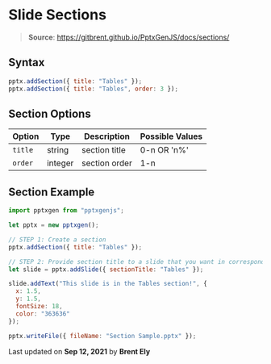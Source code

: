 # Slide Sections

> **Source**: https://gitbrent.github.io/PptxGenJS/docs/sections/

## Syntax

```javascript
pptx.addSection({ title: "Tables" });
pptx.addSection({ title: "Tables", order: 3 });
```

## Section Options

| Option | Type | Description | Possible Values |
|--------|------|-------------|-----------------|
| `title` | string | section title | 0-n OR 'n%' |
| `order` | integer | section order | 1-n |

## Section Example

```javascript
import pptxgen from "pptxgenjs";

let pptx = new pptxgen();

// STEP 1: Create a section
pptx.addSection({ title: "Tables" });

// STEP 2: Provide section title to a slide that you want in corresponding section
let slide = pptx.addSlide({ sectionTitle: "Tables" });

slide.addText("This slide is in the Tables section!", { 
  x: 1.5, 
  y: 1.5, 
  fontSize: 18, 
  color: "363636" 
});

pptx.writeFile({ fileName: "Section Sample.pptx" });
```

Last updated on **Sep 12, 2021** by **Brent Ely**